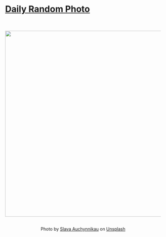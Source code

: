 # [Daily Random Photo](https://www.dailyrandomphoto.com/)

<div align="center">
  <br>
  <br>
  <a href="https://www.dailyrandomphoto.com/p/2024/2024-11-16/"><img src="https://images.unsplash.com/photo-1726853550448-905284dd0073?crop=entropy&cs=tinysrgb&fit=max&fm=jpg&ixid=M3w3NzUwOHwwfDF8cmFuZG9tfHx8fHx8fHx8MTczMTcxNzY2NXw&ixlib=rb-4.0.3&q=80&w=1080" width="600px"></a>
  <br>
  <br>
  <p class="has-text-grey">Photo by <a href="https://unsplash.com/@auchynnikau?utm_source=Daily%20Random%20Photo&amp;utm_medium=referral" target="_blank" rel="noopener noreferrer">Slava Auchynnikau</a> on <a href="https://unsplash.com/photos/a-group-of-people-walking-across-a-snow-covered-slope-HumE-iC2wLU?utm_source=Daily%20Random%20Photo&amp;utm_medium=referral" target="_blank" rel="noopener noreferrer">Unsplash</a></p>
</div>
